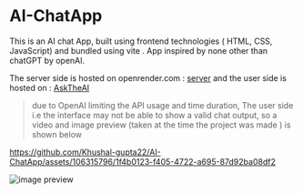 # AI-ChatApp

This is an AI chat App, built using frontend technologies ( HTML, CSS, JavaScript) and bundled using vite . App inspired by none other than chatGPT by openAI. 

The server side is hosted on openrender.com : [server](https://aichatapp.onrender.com) 
and the user side is hosted on : [AskTheAI](https://chatwith-ai.vercel.app)

> due to OpenAI limiting the API usage and time duration, The user side i.e the interface may not be able to show a valid chat output, so a video and image preview (taken at the time the project was made ) is shown below



https://github.com/Khushal-gupta22/AI-ChatApp/assets/106315796/1f4b0123-f405-4722-a695-87d92ba08df2

![image preview](https://github.com/Khushal-gupta22/AI-ChatApp/assets/106315796/f3a56e27-4a8f-43a6-a961-8840692d52aa)
